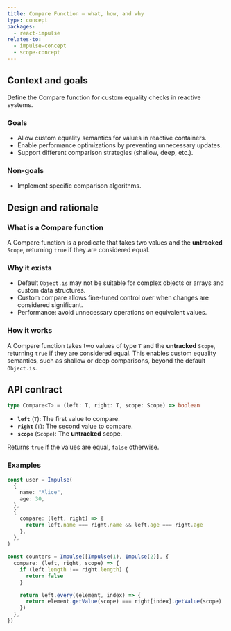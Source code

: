 ```yaml
---
title: Compare Function — what, how, and why
type: concept
packages:
  - react-impulse
relates-to:
  - impulse-concept
  - scope-concept
---
```


## Context and goals

Define the Compare function for custom equality checks in reactive systems.

### Goals

- Allow custom equality semantics for values in reactive containers.
- Enable performance optimizations by preventing unnecessary updates.
- Support different comparison strategies (shallow, deep, etc.).

### Non-goals

- Implement specific comparison algorithms.

## Design and rationale

### What is a Compare function

A Compare function is a predicate that takes two values and the **untracked** `Scope`, returning `true` if they are considered equal.

### Why it exists

- Default `Object.is` may not be suitable for complex objects or arrays and custom data structures.
- Custom compare allows fine-tuned control over when changes are considered significant.
- Performance: avoid unnecessary operations on equivalent values.

### How it works

A Compare function takes two values of type `T` and the **untracked** `Scope`, returning `true` if they are considered equal. This enables custom equality semantics, such as shallow or deep comparisons, beyond the default `Object.is`.

## API contract

```ts
type Compare<T> = (left: T, right: T, scope: Scope) => boolean
```

- **`left`** (`T`): The first value to compare.
- **`right`** (`T`): The second value to compare.
- **`scope`** (`Scope`): The **untracked** scope.

Returns `true` if the values are equal, `false` otherwise.

### Examples

```ts
const user = Impulse(
  {
    name: "Alice",
    age: 30,
  },
  {
    compare: (left, right) => {
      return left.name === right.name && left.age === right.age
    },
  },
)

const counters = Impulse([Impulse(1), Impulse(2)], {
  compare: (left, right, scope) => {
    if (left.length !== right.length) {
      return false
    }

    return left.every((element, index) => {
      return element.getValue(scope) === right[index].getValue(scope)
    })
  },
})
```
